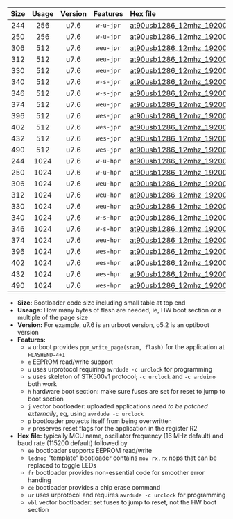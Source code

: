 |Size|Usage|Version|Features|Hex file|
|:-:|:-:|:-:|:-:|:--|
|244|256|u7.6|`w-u-jpr`|[at90usb1286_12mhz_19200bps_ur_vbl.hex](https://raw.githubusercontent.com/stefanrueger/urboot/main//at90usb1286_12mhz_19200bps_ur_vbl.hex)|
|250|256|u7.6|`w-u-jpr`|[at90usb1286_12mhz_19200bps_lednop_ur_vbl.hex](https://raw.githubusercontent.com/stefanrueger/urboot/main//at90usb1286_12mhz_19200bps_lednop_ur_vbl.hex)|
|306|512|u7.6|`weu-jpr`|[at90usb1286_12mhz_19200bps_ee_ur_vbl.hex](https://raw.githubusercontent.com/stefanrueger/urboot/main//at90usb1286_12mhz_19200bps_ee_ur_vbl.hex)|
|312|512|u7.6|`weu-jpr`|[at90usb1286_12mhz_19200bps_ee_lednop_ur_vbl.hex](https://raw.githubusercontent.com/stefanrueger/urboot/main//at90usb1286_12mhz_19200bps_ee_lednop_ur_vbl.hex)|
|330|512|u7.6|`weu-jpr`|[at90usb1286_12mhz_19200bps_ee_lednop_fr_ur_vbl.hex](https://raw.githubusercontent.com/stefanrueger/urboot/main//at90usb1286_12mhz_19200bps_ee_lednop_fr_ur_vbl.hex)|
|340|512|u7.6|`w-s-jpr`|[at90usb1286_12mhz_19200bps_vbl.hex](https://raw.githubusercontent.com/stefanrueger/urboot/main//at90usb1286_12mhz_19200bps_vbl.hex)|
|346|512|u7.6|`w-s-jpr`|[at90usb1286_12mhz_19200bps_lednop_vbl.hex](https://raw.githubusercontent.com/stefanrueger/urboot/main//at90usb1286_12mhz_19200bps_lednop_vbl.hex)|
|374|512|u7.6|`weu-jpr`|[at90usb1286_12mhz_19200bps_ee_lednop_fr_ce_ur_vbl.hex](https://raw.githubusercontent.com/stefanrueger/urboot/main//at90usb1286_12mhz_19200bps_ee_lednop_fr_ce_ur_vbl.hex)|
|396|512|u7.6|`wes-jpr`|[at90usb1286_12mhz_19200bps_ee_vbl.hex](https://raw.githubusercontent.com/stefanrueger/urboot/main//at90usb1286_12mhz_19200bps_ee_vbl.hex)|
|402|512|u7.6|`wes-jpr`|[at90usb1286_12mhz_19200bps_ee_lednop_vbl.hex](https://raw.githubusercontent.com/stefanrueger/urboot/main//at90usb1286_12mhz_19200bps_ee_lednop_vbl.hex)|
|432|512|u7.6|`wes-jpr`|[at90usb1286_12mhz_19200bps_ee_lednop_fr_vbl.hex](https://raw.githubusercontent.com/stefanrueger/urboot/main//at90usb1286_12mhz_19200bps_ee_lednop_fr_vbl.hex)|
|490|512|u7.6|`wes-jpr`|[at90usb1286_12mhz_19200bps_ee_lednop_fr_ce_vbl.hex](https://raw.githubusercontent.com/stefanrueger/urboot/main//at90usb1286_12mhz_19200bps_ee_lednop_fr_ce_vbl.hex)|
|244|1024|u7.6|`w-u-hpr`|[at90usb1286_12mhz_19200bps_ur.hex](https://raw.githubusercontent.com/stefanrueger/urboot/main//at90usb1286_12mhz_19200bps_ur.hex)|
|250|1024|u7.6|`w-u-hpr`|[at90usb1286_12mhz_19200bps_lednop_ur.hex](https://raw.githubusercontent.com/stefanrueger/urboot/main//at90usb1286_12mhz_19200bps_lednop_ur.hex)|
|306|1024|u7.6|`weu-hpr`|[at90usb1286_12mhz_19200bps_ee_ur.hex](https://raw.githubusercontent.com/stefanrueger/urboot/main//at90usb1286_12mhz_19200bps_ee_ur.hex)|
|312|1024|u7.6|`weu-hpr`|[at90usb1286_12mhz_19200bps_ee_lednop_ur.hex](https://raw.githubusercontent.com/stefanrueger/urboot/main//at90usb1286_12mhz_19200bps_ee_lednop_ur.hex)|
|330|1024|u7.6|`weu-hpr`|[at90usb1286_12mhz_19200bps_ee_lednop_fr_ur.hex](https://raw.githubusercontent.com/stefanrueger/urboot/main//at90usb1286_12mhz_19200bps_ee_lednop_fr_ur.hex)|
|340|1024|u7.6|`w-s-hpr`|[at90usb1286_12mhz_19200bps.hex](https://raw.githubusercontent.com/stefanrueger/urboot/main//at90usb1286_12mhz_19200bps.hex)|
|346|1024|u7.6|`w-s-hpr`|[at90usb1286_12mhz_19200bps_lednop.hex](https://raw.githubusercontent.com/stefanrueger/urboot/main//at90usb1286_12mhz_19200bps_lednop.hex)|
|374|1024|u7.6|`weu-hpr`|[at90usb1286_12mhz_19200bps_ee_lednop_fr_ce_ur.hex](https://raw.githubusercontent.com/stefanrueger/urboot/main//at90usb1286_12mhz_19200bps_ee_lednop_fr_ce_ur.hex)|
|396|1024|u7.6|`wes-hpr`|[at90usb1286_12mhz_19200bps_ee.hex](https://raw.githubusercontent.com/stefanrueger/urboot/main//at90usb1286_12mhz_19200bps_ee.hex)|
|402|1024|u7.6|`wes-hpr`|[at90usb1286_12mhz_19200bps_ee_lednop.hex](https://raw.githubusercontent.com/stefanrueger/urboot/main//at90usb1286_12mhz_19200bps_ee_lednop.hex)|
|432|1024|u7.6|`wes-hpr`|[at90usb1286_12mhz_19200bps_ee_lednop_fr.hex](https://raw.githubusercontent.com/stefanrueger/urboot/main//at90usb1286_12mhz_19200bps_ee_lednop_fr.hex)|
|490|1024|u7.6|`wes-hpr`|[at90usb1286_12mhz_19200bps_ee_lednop_fr_ce.hex](https://raw.githubusercontent.com/stefanrueger/urboot/main//at90usb1286_12mhz_19200bps_ee_lednop_fr_ce.hex)|

- **Size:** Bootloader code size including small table at top end
- **Useage:** How many bytes of flash are needed, ie, HW boot section or a multiple of the page size
- **Version:** For example, u7.6 is an urboot version, o5.2 is an optiboot version
- **Features:**
  + `w` urboot provides `pgm_write_page(sram, flash)` for the application at `FLASHEND-4+1`
  + `e` EEPROM read/write support
  + `u` uses urprotocol requiring `avrdude -c urclock` for programming
  + `s` uses skeleton of STK500v1 protocol; `-c urclock` and `-c arduino` both work
  + `h` hardware boot section: make sure fuses are set for reset to jump to boot section
  + `j` vector bootloader: uploaded applications *need to be patched externally*, eg, using `avrdude -c urclock`
  + `p` bootloader protects itself from being overwritten
  + `r` preserves reset flags for the application in the register R2
- **Hex file:** typically MCU name, oscillator frequency (16 MHz default) and baud rate (115200 default) followed by
  + `ee` bootloader supports EEPROM read/write
  + `lednop` "template" bootloader contains `mov rx,rx` nops that can be replaced to toggle LEDs
  + `fr` bootloader provides non-essential code for smoother error handing
  + `ce` bootloader provides a chip erase command
  + `ur` uses urprotocol and requires `avrdude -c urclock` for programming
  + `vbl` vector bootloader: set fuses to jump to reset, not the HW boot section
